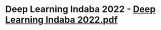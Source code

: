 # Deep Learning Indaba 2022 - [Deep Learning Indaba 2022.pdf](https://github.com/elishatofunmi/Presentations/files/9964658/Deep.Learning.Indaba.2022.pdf)
